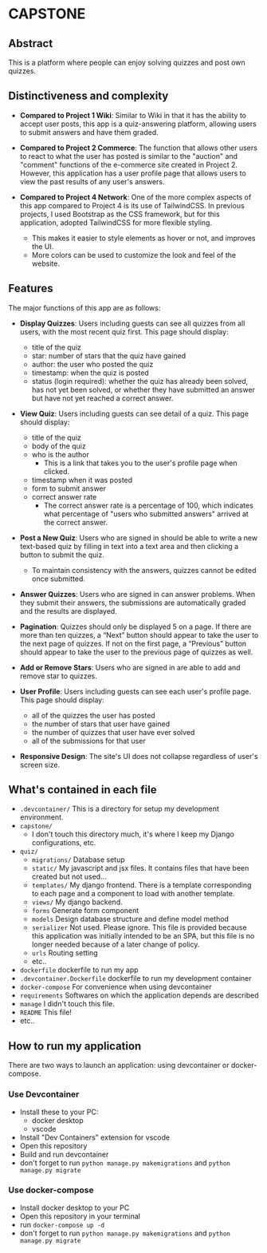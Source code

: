 # CAPSTONE

## Abstract

This is a platform where people can enjoy solving quizzes and post own quizzes.

## Distinctiveness and complexity

* **Compared to Project 1 Wiki**: Similar to Wiki in that it has the ability to accept user posts, this app is a quiz-answering platform, allowing users to submit answers and have them graded.

* **Compared to Project 2 Commerce**: The function that allows other users to react to what the user has posted is similar to the "auction" and "comment" functions of the e-commerce site created in Project 2. However, this application has a user profile page that allows users to view the past results of any user's answers.

* **Compared to Project 4 Network**: One of the more complex aspects of this app compared to Project 4 is its use of TailwindCSS. In previous projects, I used Bootstrap as the CSS framework, but for this application, adopted TailwindCSS for more flexible styling. 
  * This makes it easier to style elements as hover or not, and improves the UI. 
  * More colors can be used to customize the look and feel of the website.

## Features

The major functions of this app are as follows:

* **Display Quizzes**: Users including guests can see all quizzes from all users, with the most recent quiz first. This page should display:
  * title of the quiz
  * star: number of stars that the quiz have gained
  * author: the user who posted the quiz
  * timestamp: when the quiz is posted
  * status (login required): whether the quiz has already been solved, has not yet been solved, or whether they have submitted an answer but have not yet reached a correct answer.

* **View Quiz**: Users including guests can see detail of a quiz. This page should display:
  * title of the quiz
  * body of the quiz
  * who is the author
    * This is a link that takes you to the user's profile page when clicked.
  * timestamp when it was posted
  * form to submit answer
  * correct answer rate
    * The correct answer rate is a percentage of 100, which indicates what percentage of "users who submitted answers" arrived at the correct answer.

* **Post a New Quiz**: Users who are signed in should be able to write a new text-based quiz by filling in text into a text area and then clicking a button to submit the quiz.
  * To maintain consistency with the answers, quizzes cannot be edited once submitted.

* **Answer Quizzes**: Users who are signed in can answer problems. When they submit their answers, the submissions are automatically graded and the results are displayed.

* **Pagination**: Quizzes should only be displayed 5 on a page. If there are more than ten quizzes, a “Next” button should appear to take the user to the next page of quizzes. If not on the first page, a “Previous” button should appear to take the user to the previous page of quizzes as well.

* **Add or Remove Stars**: Users who are signed in are able to add and remove star to quizzes.

* **User Profile**: Users including guests can see each user's profile page. This page should display:
  * all of the quizzes the user has posted
  * the number of stars that user have gained
  * the number of quizzes that user have ever solved
  * all of the submissions for that user

* **Responsive Design**: The site's UI does not collapse regardless of user's screen size.

## What's contained in each file

* `.devcontainer/` This is a directory for setup my development environment.
* `capstone/`
  * I don't touch this directory much, it's where I keep my Django configurations, etc.
* `quiz/`
  * `migrations/` Database setup
  * `static/` My javascript and jsx files. It contains files that have been created but not used...
  * `templates/` My django frontend. There is a template corresponding to each page and a component to load with another template.
  * `views/` My django backend.
  * `forms` Generate form component
  * `models` Design database structure and define model method
  * `serializer` Not used. Please ignore. This file is provided because this application was initially intended to be an SPA, but this file is no longer needed because of a later change of policy.
  * `urls` Routing setting
  * etc..
* `dockerfile` dockerfile to run my app
* `.devcontainer.Dockerfile` dockerfile to run my development container
* `docker-compose` For convenience when using devcontainer
* `requirements` Softwares on which the application depends are described
* `manage` I didn't touch this file.
* `README` This file!
* etc..

## How to run my application

There are two ways to launch an application: using devcontainer or docker-compose.

### Use Devcontainer

* Install these to your PC:
  * docker desktop
  * vscode
* Install "Dev Containers" extension for vscode
* Open this repository
* Build and run devcontainer
* don't forget to run `python manage.py makemigrations` and `python manage.py migrate`

### Use docker-compose

* Install docker desktop to your PC
* Open this repository in your terminal
* run `docker-compose up -d`
* don't forget to run `python manage.py makemigrations` and `python manage.py migrate`
